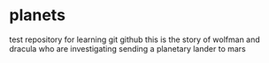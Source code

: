 # planets
test repository for learning git github
this is the story of wolfman and dracula who are investigating sending a planetary lander to mars 
